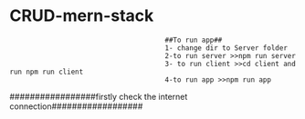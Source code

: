 # CRUD-mern-stack
                                          ##To run app##
                                          1- change dir to Server folder
                                          2-to run server >>npm run server
                                          3- to run client >>cd client and run npm run client
                                          4-to run app >>npm run app
                                          
  #################firstly check the internet connection##################
